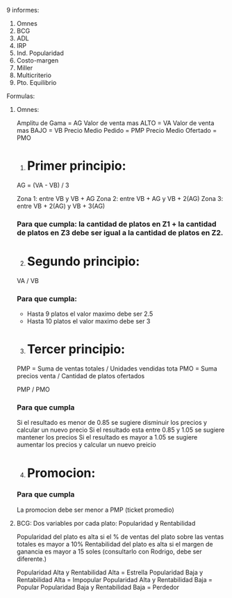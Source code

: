 9 informes:

1. Omnes
2. BCG
3. ADL
4. IRP
5. Ind. Popularidad
6. Costo-margen
7. Miller
8. Multicriterio
9. Pto. Equilibrio



Formulas:

1. Omnes: 

    Amplitu de Gama = AG
    Valor de venta mas ALTO = VA
    Valor de venta mas BAJO = VB
    Precio Medio Pedido = PMP
    Precio Medio Ofertado = PMO


    1. # Primer principio:

    AG = (VA - VB) / 3

    Zona 1: entre VB y VB + AG
    Zona 2: entre VB + AG y VB + 2(AG)
    Zona 3: entre VB + 2(AG) y VB + 3(AG)

    ### Para que cumpla: la cantidad de platos en Z1 + la cantidad de platos en Z3 debe ser igual a la cantidad de platos en Z2.

    2. # Segundo principio:

    VA / VB

    ### Para que cumpla:
    - Hasta 9 platos el valor maximo debe ser 2.5
    - Hasta 10 platos el valor maximo debe ser 3

    3. # Tercer principio:

    PMP = Suma de ventas totales / Unidades vendidas tota
    PMO = Suma precios venta / Cantidad de platos ofertados



    PMP / PMO

    ### Para que cumpla
    Si el resultado es menor de 0.85 se sugiere disminuir los precios y calcular un nuevo precio
    Si el resultado esta entre 0.85 y 1.05 se sugiere mantener los precios
    Si el resultado es mayor a 1.05 se sugiere aumentar los precios y calcular un nuevo preicio

    4. # Promocion:

    ### Para que cumpla
    La promocion debe ser menor a PMP (ticket promedio)




2. BCG:
    Dos variables por cada plato: Popularidad y Rentabilidad

    Popularidad del plato es alta si el % de ventas del plato sobre las ventas totales es mayor a 10%
    Rentabilidad del plato es alta si el margen de ganancia es mayor a 15 soles (consultarlo con Rodrigo, debe ser diferente.)

    Popularidad Alta y Rentabilidad Alta = Estrella
    Popularidad Baja y Rentabilidad Alta = Impopular
    Popularidad Alta y Rentabilidad Baja = Popular
    Popularidad Baja y Rentabilidad Baja = Perdedor 

